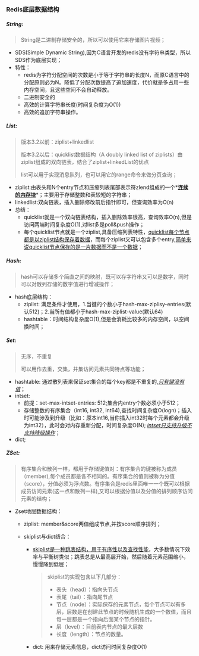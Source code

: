 ### Redis底层数据结构

##### String:

> String是二进制存储安全的，所以可以使用它来存储图片视频；

- SDS(Simple Dynamic String),因为C语言开发的redis没有字符串类型，所以SDS作为底层实现；
- 特性：
  - redis为字符分配空间的次数是小于等于字符串的长度N，而原C语言中的分配原则必为N。降低了分配次数提高了追加速度，代价就是多占用一些内存空间，且这些空间不会自动释放。
  - 二进制安全的
  - 高效的计算字符串长度(时间复杂度为O(1))
  - 高效的追加字符串操作。

##### List:

> 版本3.2以前：ziplist+linkedlist
>
> 版本3.2以后：quicklist数据结构（A doubly linked list of ziplists）由ziplist组成的双向链表，结合了ziplist+linkedList的优点
>
> list可以用于实现消息队列，也可以用它的range命令来做分页查询；

- ziplist:由表头和N个entry节点和压缩列表尾部表示符zlend组成的一个*<u>**连续的内存块**</u>*；主要用于存储整数和表较短的字符串；
- linkedlist:双向链表，插入删除修改前后指针即可，但查询效率为O(n)
- 总结：
  - quicklist就是一个双向链表结构，插入删除效率很高，查询效率O(n),但是访问两端时间复杂度O(1),对list多是poll&push操作；
  - 每个quicklist节点就是一个ziplist,具备压缩列表特性，<u>quicklist每个节点都是以ziplist结构保存着数据</u>，而每个ziplist又可以包含多个entry,<u>简单来说quicklist节点保存的是一片数据而不是一个数据</u>；

##### Hash:

> hash可以存储多个简直之间的映射，既可以存字符串又可以是数字，同时可以对散列存储的数字值进行增减操作；

- hash底层结构：
  - ziplist: 满足条件才使用，1.当键的个数小于hash-max-ziplisy-entries(默认512)；2.当所有值都小于hash-max-ziplist-value(默认64)
  - hashtable：时间结构复杂度O(1),但是会消耗比较多的内存空间，以空间换时间；

##### Set:

> 无序，不重复
>
> 可以用作去重，交集，并集访问元素共同特点等功能；

- hashtable: 通过散列表来保证set集合的每个key都是不重复的,*<u>只有键没有值</u>*；
- intset: 
  - 前提：set-max-intset-entries: 512;集合内entry个数必须小于512；
  - 存储整数的有序集合（int16, int32, int64),查找时间复杂度O(logn)；插入时可能涉及到升级（比如：原本int16,当你插入int32时每个元素都会升级为int32），此时会对内存重新分配，时间复杂度O(N); <u>*intset只支持升级不支持降级操作*</u>；
- dict;

##### ZSet:

> 有序集合和散列一样，都用于存储键值对：有序集合的键被称为成员（member),每个成员都是各不相同的。有序集合的值则被称为分值（score），分值必须为浮点数。有序集合是redis里面唯一一个既可以根据成员访问元素(这一点和散列一样),又可以根据分值以及分值的排列顺序访问元素的结构；

- Zset地层数据结构：

  - ziplist: member&score两值组成节点,并按score顺序排列；

  - skiplist与dict结合：

    - <u>skiplist是一种跳表结构，用于有序性以及查找性能</u>，大多数情况下效率与平衡树类似；跳表总是从最高层开始，然后随着元素范围缩小，慢慢降到低层；

      > skiplist的实现包含以下几部分：
      >
      > - 表头（head）：指向头节点
      > - 表尾（tail）：指向尾节点
      > - 节点（node）：实际保存的元素节点，每个节点可以有多层，层数是在创建此节点的时候随机生成的一个数值，而且每一层都是一个指向后面某个节点的指针。
      > - 层（level）：目前表内节点的最大层数
      > - 长度（length）：节点的数量。

    - dict: 用来存储元素信息，dict访问时间复杂度O(1)

